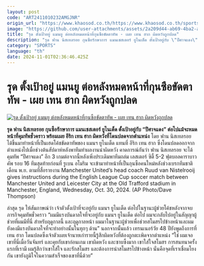 ```yaml
---
layout: post
code: "ART2411010232AMGJNR"
origin_url: "https://www.khaosod.co.th/https://www.khaosod.co.th/sports/news_9485489"
image: "https://github.com/user-attachments/assets/2a209d44-ab69-4ba2-a8eb-b4cc6483554b"
title: "รุด ตั้งเป้าอยู่ แมนยู ต่อหลังหมดหน้าที่กุนซือขัดตาทัพ - เผย เทน ฮาก ผิดหวังถูกปลด"
description: "รุด ฟาน นิสเทลรอย กุนซือรักษาการ แมนเชสเตอร์ ยูไนเต็ด ตั้งเป้าอยู่กับ \"ปีศาจแดง\" ต่อไปแม้จะหมดหน้าที่คุมทัพชั่วคราว พร้อมเผย อีริก เทน ฮาก ผิดหวังที่โดนปลดจากตำแหน่ง"
category: "SPORTS"
language: "th"
date: 2024-11-01T02:36:46.425Z
---
```


# รุด ตั้งเป้าอยู่ แมนยู ต่อหลังหมดหน้าที่กุนซือขัดตาทัพ - เผย เทน ฮาก ผิดหวังถูกปลด

[![รุด ตั้งเป้าอยู่ แมนยู ต่อหลังหมดหน้าที่กุนซือขัดตาทัพ - เผย เทน ฮาก ผิดหวังถูกปลด](https://www.khaosod.co.th/wpapp/uploads/2024/11/ruuud-7654.jpg "รุด ตั้งเป้าอยู่ แมนยู ต่อหลังหมดหน้าที่กุนซือขัดตาทัพ - เผย เทน ฮาก ผิดหวังถูกปลด")](https://www.khaosod.co.th/wpapp/uploads/2024/11/ruuud-7654.jpg)

**รุด ฟาน นิสเทลรอย กุนซือรักษาการ แมนเชสเตอร์ ยูไนเต็ด ตั้งเป้าอยู่กับ “ปีศาจแดง” ต่อไปแม้จะหมดหน้าที่คุมทัพชั่วคราว พร้อมเผย อีริก เทน ฮาก ผิดหวังที่โดนปลดจากตำแหน่ง**
โดย ฟาน นิสเทลรอย ได้ขึ้นมาทำหน้าที่เป็นเฮดโค้ชขัดตาทัพของ แมนฯ ยูไนเต็ด แทนที่ อีริก เทน ฮาก ซึ่งโดนปลดออกจากตำแหน่งไปเมื่อช่วงต้นสัปดาห์หลังพาทีมทำผลงานน่าผิดหวัง
คาดการณ์กันว่า ฟาน นิสเทลรอย จะได้คุมทัพ “ปีศาจแดง” อีก 3 เกมต่อจากนี้หลังเพิ่งประเดิมพาทีมถล่ม เลสเตอร์ ซิตี้ 5-2 ฟุตบอลคาราบาว คัพ รอบ 16 ทีมสุดท้ายก่อนที่ รูเบน อโมริม จะเข้ามาทำหน้าที่เป็นกุนซือคนใหม่หลังช่วงเบรกทีมชาติเดือน พ.ย. ตามที่สื่อรายงาน
Manchester United’s head coach Ruud van Nistelrooij gives instructions during the English League Cup soccer match between Manchester United and Leicester City at the Old Trafford stadium in Manchester, England, Wednesday, Oct. 30, 2024. (AP Photo/Dave Thompson)

ล่าสุด รุด ให้สัมภาษณ์ว่า เจ้าตัวตั้งเป้าที่จะอยู่กับ แมนฯ ยูไนเต็ด ต่อไปในฐานะผู้ช่วยโค้ชหลังจากจบภารกิจคุมทัพชั่วคราว “ผมมีแรงบันดาลใจที่จะอยู่กับ แมนฯ ยูไนเต็ด ต่อไป ผมจะกลับไปอยู่ในสัญญาผู้ช่วยที่ผมมีที่นี่ สำหรับฤดูกาลนี้ และฤดูกาลหน้า ผมมาในฐานะผู้ช่วยเพื่อช่วยสโมสรไปข้างหน้าและผมยังคงมีแรงบันดาลใจที่จะทำอย่างนั้นในทุกๆ ด้าน”
นอกจากนั้นแล้ว เทรนเนอร์วัย 48 ปียังพูดถึงการที่ เทน ฮาก โดนปลดซึ่งเจ้าตัวเผยเจ้านายเก่ารายนี้รู้สึกผิดหวังที่ต้องถูกตะเพิดจากตำแหน่ง “ใช่ ผมเจอเขาที่นี่เมื่อวันจันทร์ และคุยกับเขาก่อนเกม เขาผิดหวัง และซาบซึ้งมาก เขาใส่ใจสโมสร การสนทนาครั้งแรกที่เรามี ผมรู้สึกว่าเขาใส่ใจ และรักสโมสร และต้องการนำสโมสรไปข้างหน้า นั่นคือจุดที่เราเชื่อมโยงกัน เขายังภูมิใจในความสำเร็จของเขาที่นี่ด้วย”